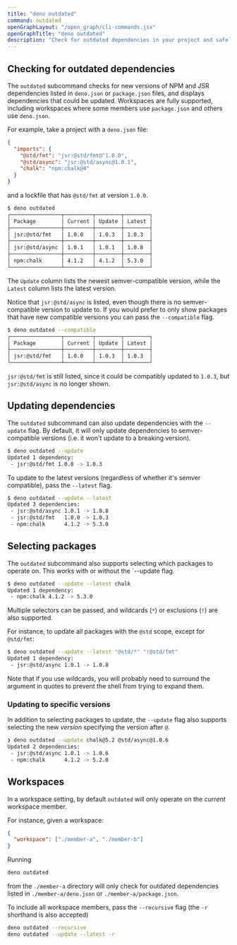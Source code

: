 ```yaml
---
title: "deno outdated"
command: outdated
openGraphLayout: "/open_graph/cli-commands.jsx"
openGraphTitle: "deno outdated"
description: "Check for outdated dependencies in your project and safely update them with an interactive CLI"
---
```


## Checking for outdated dependencies

The `outdated` subcommand checks for new versions of NPM and JSR dependencies
listed in `deno.json` or `package.json` files, and displays dependencies that
could be updated. Workspaces are fully supported, including workspaces where
some members use `package.json` and others use `deno.json`.

For example, take a project with a `deno.json` file:

```json
{
  "imports": {
    "@std/fmt": "jsr:@std/fmt@^1.0.0",
    "@std/async": "jsr:@std/async@1.0.1",
    "chalk": "npm:chalk@4"
  }
}
```

and a lockfile that has `@std/fmt` at version `1.0.0`.

```bash
$ deno outdated
┌────────────────┬─────────┬────────┬────────┐
│ Package        │ Current │ Update │ Latest │
├────────────────┼─────────┼────────┼────────┤
│ jsr:@std/fmt   │ 1.0.0   │ 1.0.3  │ 1.0.3  │
├────────────────┼─────────┼────────┼────────┤
│ jsr:@std/async │ 1.0.1   │ 1.0.1  │ 1.0.8  │
├────────────────┼─────────┼────────┼────────┤
│ npm:chalk      │ 4.1.2   │ 4.1.2  │ 5.3.0  │
└────────────────┴─────────┴────────┴────────┘
```

The `Update` column lists the newest semver-compatible version, while the
`Latest` column lists the latest version.

Notice that `jsr:@std/async` is listed, even though there is no
semver-compatible version to update to. If you would prefer to only show
packages that have new compatible versions you can pass the `--compatible` flag.

```bash
$ deno outdated --compatible
┌────────────────┬─────────┬────────┬────────┐
│ Package        │ Current │ Update │ Latest │
├────────────────┼─────────┼────────┼────────┤
│ jsr:@std/fmt   │ 1.0.0   │ 1.0.3  │ 1.0.3  │
└────────────────┴─────────┴────────┴────────┘
```

`jsr:@std/fmt` is still listed, since it could be compatibly updated to `1.0.3`,
but `jsr:@std/async` is no longer shown.

## Updating dependencies

The `outdated` subcommand can also update dependencies with the `--update` flag.
By default, it will only update dependencies to semver-compatible versions (i.e.
it won't update to a breaking version).

```bash
$ deno outdated --update
Updated 1 dependency:
 - jsr:@std/fmt 1.0.0 -> 1.0.3
```

To update to the latest versions (regardless of whether it's semver compatible),
pass the `--latest` flag.

```bash
$ deno outdated --update --latest
Updated 3 dependencies:
 - jsr:@std/async 1.0.1 -> 1.0.8
 - jsr:@std/fmt   1.0.0 -> 1.0.3
 - npm:chalk      4.1.2 -> 5.3.0
```

## Selecting packages

The `outdated` subcommand also supports selecting which packages to operate on.
This works with or without the `--update flag.

```bash
$ deno outdated --update --latest chalk
Updated 1 dependency:
 - npm:chalk 4.1.2 -> 5.3.0
```

Multiple selectors can be passed, and wildcards (`*`) or exclusions (`!`) are
also supported.

For instance, to update all packages with the `@std` scope, except for
`@std/fmt`:

```bash
$ deno outdated --update --latest "@std/*" "!@std/fmt"
Updated 1 dependency:
 - jsr:@std/async 1.0.1 -> 1.0.8
```

Note that if you use wildcards, you will probably need to surround the argument
in quotes to prevent the shell from trying to expand them.

### Updating to specific versions

In addition to selecting packages to update, the `--update` flag also supports
selecting the new _version_ specifying the version after `@`.

```bash
❯ deno outdated --update chalk@5.2 @std/async@1.0.6
Updated 2 dependencies:
 - jsr:@std/async 1.0.1 -> 1.0.6
 - npm:chalk      4.1.2 -> 5.2.0
```

## Workspaces

In a workspace setting, by default `outdated` will only operate on the _current_
workspace member.

For instance, given a workspace:

```json
{
  "workspace": ["./member-a", "./member-b"]
}
```

Running

```bash
deno outdated
```

from the `./member-a` directory will only check for outdated dependencies listed
in `./member-a/deno.json` or `./member-a/package.json`.

To include all workspace members, pass the `--recursive` flag (the `-r`
shorthand is also accepted)

```bash
deno outdated --recursive
deno outdated --update --latest -r
```
